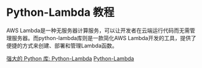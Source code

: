 # Python-Lambda 教程

<show-structure depth="3"/>

AWS Lambda是一种无服务器计算服务，可以让开发者在云端运行代码而无需管理服务器。而python-lambda库则是一款简化AWS Lambda开发的工具，提供了便捷的方式来创建、部署和管理Lambda函数。

<seealso>
<category ref="ref_docs">
    <a href="https://mp.weixin.qq.com/s/Kdh0PZtegci3qvsgrY3ddQ">强大的 Python 库: Python-Lambda</a>
</category>
<category ref="ref_github">
    <a href="https://github.com/nficano/python-lambda">Python-Lambda</a>
</category>
<category ref="ref_issues">
</category>
<category ref="ref_hf">
</category>
<category ref="ref_ms">
</category>
</seealso>


